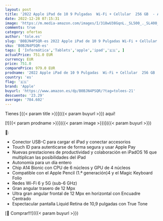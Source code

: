 ```yaml
---
layout: post
title: '2022 Apple iPad de 10 9 Pulgadas  Wi-Fi + Cellular  256 GB  - Azul  10.ª generación '
date: 2022-12-28 07:15:31
image: 'https://m.media-amazon.com/images/I/318wU38GqnL._SL500_._SL400_.jpg'
comments: true
category: ofertas
author: 'tole.es'
slug: 'B0BJN4PSQR-es 2022 Apple iPad de 10 9 Pulgadas Wi-Fi + Cellular 256 GB -...'
sku: 'B0BJN4PSQR-es'
tags: [ 'Informática','Tablets','apple','ipad','🇪🇸', ]
actualPrice: 751.0 EUR
currency: EUR
price: 751.0
comparePrice: 979.0 EUR
prodname: '2022 Apple iPad de 10 9 Pulgadas  Wi-Fi + Cellular  256 GB  - Azul  10.ª generación '
country: 'es'
flag: '🇪🇸'
brand: 'Apple'
buyurl: 'https://www.amazon.es/dp/B0BJN4PSQR/?tag=tolees-21'
descuento: '23.29'
average: '784.602'
---
```


Tienes [{{< param title >}}]({{< param buyurl >}}) aqui!

[![{{< param prodname >}}]({{< param image >}})]({{< param buyurl >}})

🔎:

- Conector USB-C para cargar el iPad y conectar accesorios
- Touch ID para autenticarse de forma segura y usar Apple Pay
- Nuevas prestaciones de productividad y colaboración en iPadOS 16 que multiplican las posibilidades del iPad
- Autonomía para un día entero
- Chip A14 Bionic con CPU de 6 núcleos y GPU de 4 núcleos
- Compatible con el Apple Pencil (1.ª generación)4 y el Magic Keyboard Folio
- Redes Wi-Fi 6 y 5G (sub-6 GHz)
- Gran angular trasero de 12 Mpx
- Ultra gran angular frontal de 12 Mpx en horizontal con Encuadre Centrado
- Espectacular pantalla Liquid Retina de 10,9 pulgadas con True Tone

[🛒 Comprar!!!]({{< param buyurl >}})
